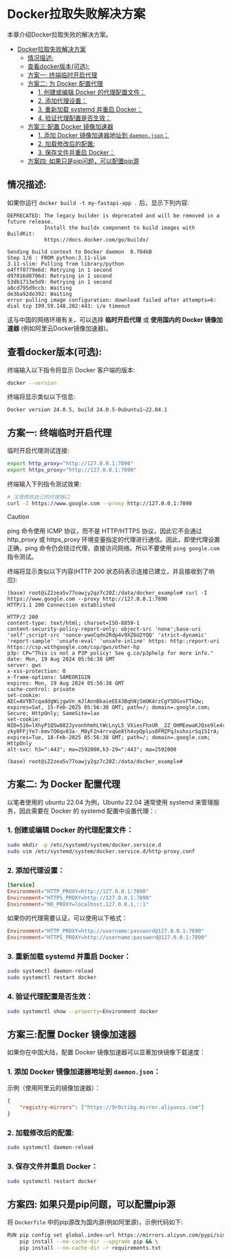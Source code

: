 # Docker拉取失败解决方案

本章介绍Docker拉取失败的解决方案。

- [Docker拉取失败解决方案](#docker拉取失败解决方案)
  - [情况描述:](#情况描述)
  - [查看docker版本(可选):](#查看docker版本可选)
  - [方案一: 终端临时开启代理](#方案一-终端临时开启代理)
  - [方案二: 为 Docker 配置代理](#方案二-为-docker-配置代理)
    - [1. 创建或编辑 Docker 的代理配置文件：](#1-创建或编辑-docker-的代理配置文件)
    - [2. 添加代理设置：](#2-添加代理设置)
    - [3. 重新加载 systemd 并重启 Docker：](#3-重新加载-systemd-并重启-docker)
    - [4. 验证代理配置是否生效：](#4-验证代理配置是否生效)
  - [方案三:配置 Docker 镜像加速器](#方案三配置-docker-镜像加速器)
    - [1. 添加 Docker 镜像加速器地址到 `daemon.json`：](#1-添加-docker-镜像加速器地址到-daemonjson)
    - [2. 加载修改后的配置:](#2-加载修改后的配置)
    - [3. 保存文件并重启 Docker：](#3-保存文件并重启-docker)
  - [方案四: 如果只是pip问题，可以配置pip源](#方案四-如果只是pip问题可以配置pip源)

## 情况描述:

如果你运行 `docker build -t my-fastapi-app .` 后，显示下列内容:

```log
DEPRECATED: The legacy builder is deprecated and will be removed in a future release.
            Install the buildx component to build images with BuildKit:
            https://docs.docker.com/go/buildx/

Sending build context to Docker daemon  8.704kB
Step 1/6 : FROM python:3.11-slim
3.11-slim: Pulling from library/python
e4fff0779e6d: Retrying in 1 second 
d97016d0706d: Retrying in 1 second 
53db1713e5d9: Retrying in 1 second 
a8cd795d9ccb: Waiting 
de3ba92de392: Waiting 
error pulling image configuration: download failed after attempts=6: dial tcp 199.59.148.202:443: i/o timeout
```

这与中国的网络环境有关，可以选择 **临时开启代理** 或 **使用国内的 Docker 镜像加速器** (例如阿里云Docker镜像加速器)。


## 查看docker版本(可选):

终端输入以下指令将显示 Docker 客户端的版本:

```bash
docker --version
```

终端将显示类似以下信息:

```log
Docker version 24.0.5, build 24.0.5-0ubuntu1~22.04.1
```


## 方案一: 终端临时开启代理

临时开启代理测试连接:

```bash
export http_proxy="http://127.0.0.1:7890"
export https_proxy="http://127.0.0.1:7890"
```

终端输入下列指令测试效果:

```bash
# 注意修改自己的代理端口
curl -I https://www.google.com --proxy http://127.0.0.1:7890
```

> [!CAUTION]
> ping 命令使用 ICMP 协议，而不是 HTTP/HTTPS 协议，因此它不会通过 http_proxy 或 https_proxy 环境变量指定的代理进行通信。因此，即使代理设置正确，ping 命令仍会绕过代理，直接访问网络。所以不要使用 `ping google.com` 指令测试。

终端将显示类似以下内容(HTTP 200 状态码表示连接已建立，并且接收到了响应):

```log
(base) root@iZ2zea5v77oawjy2qz7c20Z:/data/docker_example# curl -I https://www.google.com --proxy http://127.0.0.1:7890
HTTP/1.1 200 Connection established

HTTP/2 200 
content-type: text/html; charset=ISO-8859-1
content-security-policy-report-only: object-src 'none';base-uri 'self';script-src 'nonce-ywoCqdn2Rdp4v9XZ6U2YQQ' 'strict-dynamic' 'report-sample' 'unsafe-eval' 'unsafe-inline' https: http:;report-uri https://csp.withgoogle.com/csp/gws/other-hp
p3p: CP="This is not a P3P policy! See g.co/p3phelp for more info."
date: Mon, 19 Aug 2024 05:56:38 GMT
server: gws
x-xss-protection: 0
x-frame-options: SAMEORIGIN
expires: Mon, 19 Aug 2024 05:56:38 GMT
cache-control: private
set-cookie: AEC=AVYB7cqaddgWijgwVn_mJlAnnBkaieEE43BqhNjSmOK4rzCgY5DGvvFTkQw; expires=Sat, 15-Feb-2025 05:56:38 GMT; path=/; domain=.google.com; Secure; HttpOnly; SameSite=lax
set-cookie: NID=516=lXhyP1QSw882JyvonhhmhLtWcLnyL5_VXiesFhxUR__2Z_OHMEewaKJQse9le4rua6taDROomc66wlktfu8b6mUrJ720OXa1cHbF_tmtng04GwhRs-zky0FFjYe7-kmv7O6qv83a-_M8yF2n4rrvqGe8th4vpQplus0FMZPqJxxhxirSq15IrA; expires=Tue, 18-Feb-2025 05:56:38 GMT; path=/; domain=.google.com; HttpOnly
alt-svc: h3=":443"; ma=2592000,h3-29=":443"; ma=2592000

(base) root@iZ2zea5v77oawjy2qz7c20Z:/data/docker_example#
```


## 方案二: 为 Docker 配置代理

以笔者使用的 ubuntu 22.04 为例，Ubuntu 22.04 通常使用 systemd 来管理服务，因此需要在 Docker 的 systemd 配置中设置代理：:

### 1. 创建或编辑 Docker 的代理配置文件：

```bash
sudo mkdir -p /etc/systemd/system/docker.service.d
sudo vim /etc/systemd/system/docker.service.d/http-proxy.conf
```

### 2. 添加代理设置：

```conf
[Service]
Environment="HTTP_PROXY=http://127.0.0.1:7890"
Environment="HTTPS_PROXY=http://127.0.0.1:7890"
Environment="NO_PROXY=localhost,127.0.0.1,::1"
```

如果你的代理需要认证，可以使用以下格式：

```conf
Environment="HTTP_PROXY=http://username:password@127.0.0.1:7890"
Environment="HTTPS_PROXY=http://username:password@127.0.0.1:7890"
```

### 3. 重新加载 systemd 并重启 Docker：

```bash
sudo systemctl daemon-reload
sudo systemctl restart docker
```

### 4. 验证代理配置是否生效：

```bash
sudo systemctl show --property=Environment docker
```


## 方案三:配置 Docker 镜像加速器

如果你在中国大陆，配置 Docker 镜像加速器可以显著加快镜像下载速度：

### 1. 添加 Docker 镜像加速器地址到 `daemon.json`：

示例（使用阿里云的镜像加速器）：

```json
{
    "registry-mirrors": ["https://9r0ctibg.mirror.aliyuncs.com"]
}
```

### 2. 加载修改后的配置:

```bash
sudo systemctl daemon-reload
```

### 3. 保存文件并重启 Docker：

```bash
sudo systemctl restart docker
```


## 方案四: 如果只是pip问题，可以配置pip源

将 `Dockerfile` 中的pip源改为国内源(例如阿里源)，示例代码如下:

```bash
RUN pip config set global.index-url https://mirrors.aliyun.com/pypi/simple/ && \
    pip install --no-cache-dir --upgrade pip && \
    pip install --no-cache-dir -r requirements.txt
```
